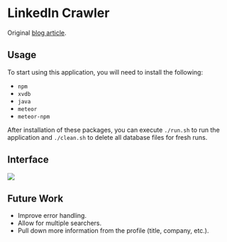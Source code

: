 LinkedIn Crawler
===

Original [blog article](http://jb.demonte.fr/blog/my-first-meteor-js-application-a-linkedin-crawler).

Usage
---

To start using this application, you will need to install the following:

* `npm`
* `xvdb`
* `java`
* `meteor`
* `meteor-npm`

After installation of these packages, you can execute `./run.sh` to run the application and `./clean.sh` to delete all database files for fresh runs.

Interface
---

<img align="center" src="https://raw.githubusercontent.com/mpillar/linkedin-crawler/master/img/example.png"/>

Future Work
---

* Improve error handling.
* Allow for multiple searchers.
* Pull down more information from the profile (title, company, etc.).
